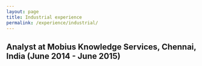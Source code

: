 ```yaml
---
layout: page
title: Industrial experience
permalink: /experience/industrial/
---
```


## Analyst at Mobius Knowledge Services, Chennai, India (June 2014 - June 2015)

